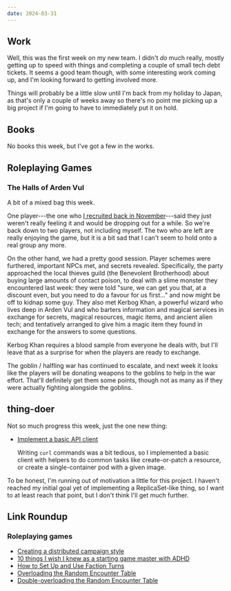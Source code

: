 ```yaml
---
date: 2024-03-31
---
```


## Work

Well, this was the first week on my new team.  I didn't *do* much really, mostly
getting up to speed with things and completing a couple of small tech debt
tickets.  It seems a good team though, with some interesting work coming up, and
I'm looking forward to getting involved more.

Things will probably be a little slow until I'm back from my holiday to Japan,
as that's only a couple of weeks away so there's no point me picking up a big
project if I'm going to have to immediately put it on hold.


## Books

No books this week, but I've got a few in the works.


## Roleplaying Games

### The Halls of Arden Vul

A bit of a mixed bag this week.

One player---the one who [I recruited back in November][]---said they just
weren't really feeling it and would be dropping out for a while.  So we're back
down to two players, not including myself.  The two who are left are really
enjoying the game, but it is a bit sad that I can't seem to hold onto a real
group any more.

On the other hand, we had a pretty good session.  Player schemes were furthered,
important NPCs met, and secrets revealed.  Specifically, the party approached
the local thieves guild (the Benevolent Brotherhood) about buying large amounts
of contact poison, to deal with a slime monster they encountered last week: they
were told "sure, we can get you that, at a discount even, but you need to do a
favour for us first..." and now might be off to kidnap some guy.  They also met
Kerbog Khan, a powerful wizard who lives deep in Arden Vul and who barters
information and magical services in exchange for secrets, magical resources,
magic items, and ancient alien tech; and tentatively arranged to give him a
magic item they found in exchange for the answers to some questions.

Kerbog Khan requires a blood sample from everyone he deals with, but I'll leave
that as a surprise for when the players are ready to exchange.

The goblin / halfling war has continued to escalate, and next week it looks like
the players will be donating weapons to the goblins to help in the war effort.
That'll definitely get them some points, though not as many as if they were
actually fighting alongside the goblins.

[I recruited back in November]: notes/271.html


## thing-doer

Not so much progress this week, just the one new thing:

- [Implement a basic API client](https://github.com/barrucadu/thing-doer/pull/36)

    Writing `curl` commands was a bit tedious, so I implemented a basic client
    with helpers to do common tasks like create-or-patch a resource, or create a
    single-container pod with a given image.

To be honest, I'm running out of motivation a little for this project.  I
haven't reached my initial goal yet of implementing a ReplicaSet-like thing, so
I want to at least reach that point, but I don't think I'll get much further.


## Link Roundup

### Roleplaying games

- [Creating a distributed campaign style](https://sirlywhirly.blogspot.com/2024/03/creating-distributed-campaign-style.html)
- [10 things I wish I knew as a starting game master with ADHD](https://sirlywhirly.blogspot.com/2023/03/top-10-tips-for-game-mastering-with-adhd.html)
- [How to Set Up and Use Faction Turns](https://elmc.at/how-to-set-up-and-use-faction-turns/)
- [Overloading the Random Encounter Table](https://www.prismaticwasteland.com/blog/overloading-the-random-encounter-table)
- [Double-overloading the Random Encounter Table](https://playfulvoid.game.blog/2024/03/27/double-overloading-the-random-encounter-table/)
